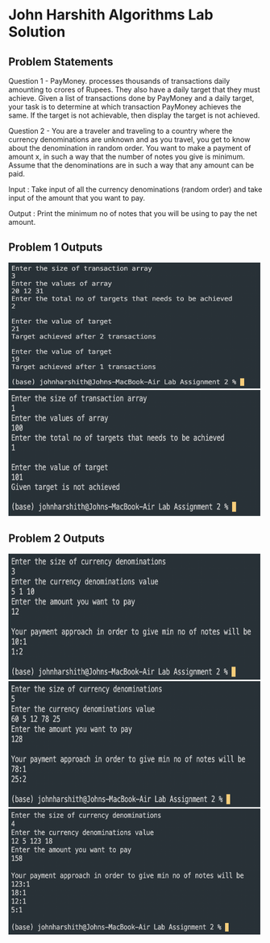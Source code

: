 # John Harshith Algorithms Lab Solution

## Problem Statements

Question 1 - PayMoney. processes thousands of transactions daily amounting to crores of Rupees. They also have a daily target that they must achieve. Given a list 
of transactions done by PayMoney and a daily target, your task is to determine at which transaction PayMoney achieves the same. If the target is not achievable, 
then display the target is not achieved.

Question 2 - You are a traveler and traveling to a country where the currency denominations are unknown and as you travel, you get to know about the denomination in 
random order. You want to make a payment of amount x, in such a way that the number of notes you give is minimum. Assume that the denominations are in such a way 
that any amount can be paid.

Input : Take input of all the currency denominations (random order) and take input of the amount that you want to pay.

Output : Print the minimum no of notes that you will be using to pay the net amount.

## Problem 1 Outputs

<img src="Screenshots/Problem1/TestCase1.png" alt="Sample Output" width="500" height="250"/>\
<img src="Screenshots/Problem1/TestCase2.png" alt="Sample Output" width="500" height="250"/>

## Problem 2 Outputs

<img src="Screenshots/Problem2/TestCase1.png" alt="Sample Output" width="500" height="250"/>\
<img src="Screenshots/Problem2/TestCase2.png" alt="Sample Output" width="500" height="250"/>\
<img src="Screenshots/Problem2/TestCase3.png" alt="Sample Output" width="500" height="250"/>
